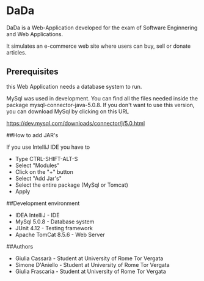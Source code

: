 # DaDa

DaDa is a Web-Application developed for the exam of 
Software Enginnering and Web Applications.
 
It simulates an e-commerce web site where users can buy, sell or donate 
articles.


## Prerequisites

this Web Application needs a database system to run.

MySql was used in development. You can find all the files
 needed inside the package
 mysql-connector-java-5.0.8.
If you don't want to use this version, you can download MySql 
by clicking on this URL

https://dev.mysql.com/downloads/connector/j/5.0.html

##How to add JAR's

If you use IntelliJ IDE you have to 

- Type CTRL-SHIFT-ALT-S
- Select "Modules"
- Click on the "+" button
- Select "Add Jar's"
- Select the entire package (MySql or Tomcat)
- Apply


##Development environment

* IDEA IntelliJ - IDE
* MySql 5.0.8 - Database system
* JUnit 4.12 - Testing framework
* Apache TomCat 8.5.6 - Web Server

##Authors

* Giulia Cassarà - Student at University of Rome Tor Vergata
* Simone D'Aniello - Student at University of Rome Tor Vergata
* Giulia Frascaria - Student at University of Rome Tor Vergata